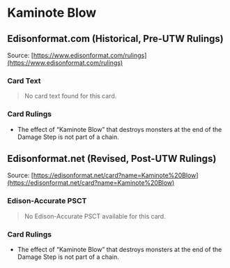 # Kaminote Blow

## Edisonformat.com (Historical, Pre-UTW Rulings)

Source: [https://www.edisonformat.com/rulings](https://www.edisonformat.com/rulings)

### Card Text

> No card text found for this card.

### Card Rulings

*   The effect of “Kaminote Blow” that destroys monsters at the end of the Damage Step is not part of a chain.

## Edisonformat.net (Revised, Post-UTW Rulings)

Source: [https://edisonformat.net/card?name=Kaminote%20Blow](https://edisonformat.net/card?name=Kaminote%20Blow)

### Edison-Accurate PSCT

> No Edison-Accurate PSCT available for this card.

### Card Rulings

*   The effect of “Kaminote Blow” that destroys monsters at the end of the Damage Step is not part of a chain.
            